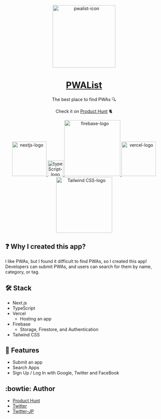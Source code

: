 <div align="center">
<img width="200" src="https://user-images.githubusercontent.com/42294938/136689788-1bc96962-0f6d-44e5-afe4-78935d67be9d.png" alt="pwalist-icon" />
</div>

<div align="center">

# [PWAList](https://pwalist.app/)

The best place to find PWAs :mag:

Check it on [Product Hunt](https://www.producthunt.com/posts/pwa-list-3) :cat2:

<a href="https://nextjs.org/" target="_blank">
  <img width="110" alt="nextjs-logo" src="https://user-images.githubusercontent.com/42294938/136691563-435dd6e4-81ad-4f10-af5e-463420396d38.png" />
</a>

<a href="https://www.typescriptlang.org/" target="_blank">
  <img width="50" alt="typeScript-logo" src="https://user-images.githubusercontent.com/42294938/136691558-f350b45b-089d-4a2d-89c8-188a2c201ee3.png" />
</a>

<a href="https://firebase.google.com/" target="_blank">
  <img width="179" alt="firebase-logo" src="https://user-images.githubusercontent.com/42294938/136691555-98c3406a-29e2-4a39-aad8-1214d88b10f3.png" />
</a>

<a href="https://vercel.com/" target="_blank">
  <img width="110" alt="vercel-logo" src="https://user-images.githubusercontent.com/42294938/136691978-d9b81a23-a677-4adf-a878-777063a7703b.png" />
</a>

<a href="https://tailwindcss.com/" target="_blank">
  <img width="179" alt="Tailwind CSS-logo" src="https://user-images.githubusercontent.com/42294938/136691568-a52bc1f3-eccf-4fd2-8226-4118f7c5715f.png">
</a>

</div>

## :question: Why I created this app?

I like PWAs, but I found it difficult to find PWAs, so I created this app!</br>
Developers can submit PWAs, and users can search for them by name, category, or tag.

## :hammer_and_wrench: Stack

- Next.js
- TypeScript
- Vercel
  - Hosting an app
- Firebase
  - Storage, Firestore, and Authentication
- Tailwind CSS

## :star2: Features

- Submit an app
- Search Apps
- Sign Up / Log In with Google, Twitter and FaceBook

## :bowtie: Author

- [Product Hunt](https://www.producthunt.com/@masaki_fukunishi)
- [Twitter](https://twitter.com/masakiapp)
- [Twitter-JP](https://twitter.com/masakifukunishi)
